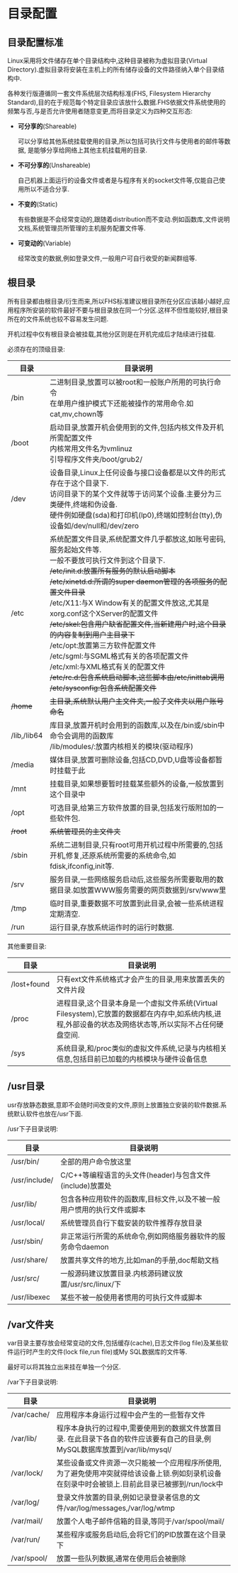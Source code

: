 # 目录配置

## 目录配置标准

Linux采用将文件储存在单个目录结构中,这种目录被称为虚拟目录(Virtual Directory).虚拟目录将安装在主机上的所有储存设备的文件路径纳入单个目录结构中.

各种发行版遵循同一套文件系统层次结构标准(FHS, Filesystem Hierarchy Standard),目的在于规范每个特定目录应该放什么数据.FHS依据文件系统使用的频繁与否,与是否允许使用者随意变更,而将目录定义为四种交互形态:

- **可分享的**(Shareable)

  可以分享给其他系统挂载使用的目录,所以包括可执行文件与使用者的邮件等数据, 是能够分享给网络上其他主机挂载用的目录.

- **不可分享的**(Unshareable)

  自己机器上面运行的设备文件或者是与程序有关的socket文件等,仅能自己使用所以不适合分享.

- **不变的**(Static)

  有些数据是不会经常变动的,跟随着distribution而不变动.例如函数库,文件说明文档,系统管理员所管理的主机服务配置文件等.

- **可变动的**(Variable)

  经常改变的数据,例如登录文件,一般用户可自行收受的新闻群组等.

  

## 根目录

所有目录都由根目录/衍生而来,所以FHS标准建议根目录所在分区应该越小越好,应用程序所安装的软件最好不要与根目录放在同一个分区.这样不但性能较好,根目录所在的文件系统也较不容易发生问题.

开机过程中仅有根目录会被挂载,其他分区则是在开机完成后才陆续进行挂载.

必须存在的顶级目录:

| **目录**    | **目录说明**                                                 |
| ----------- | ------------------------------------------------------------ |
| /bin        | 二进制目录,放置可以被root和一般账户所用的可执行命令<br />在单用户维护模式下还能被操作的常用命令.如cat,mv,chown等 |
| /boot       | 启动目录,放置开机会使用到的文件,包括内核文件及开机所需配置文件<br />内核常用文件名为vmlinuz<br />引导程序文件夹/boot/grub2/ |
| /dev        | 设备目录,Linux上任何设备与接口设备都是以文件的形式存在于这个目录下.<br />访问目录下的某个文件就等于访问某个设备.主要分为三类硬件,终端和伪设备.<br />硬件例如硬盘(sda)和打印机(lp0),终端如控制台(tty),伪设备如/dev/null和/dev/zero |
| /etc        | 系统配置文件目录,系统配置文件几乎都放这,如账号密码,服务起始文件等.<br />一般不要放可执行文件到这个目录下.     <br />~~/etc/init.d:放置所有服务的默认启动脚本~~  <br />~~/etc/xinetd.d:所谓的super daemon管理的各项服务的配置文件目录~~  <br />/etc/X11:与X Window有关的配置文件放这,尤其是xorg.conf这个XServer的配置文件  <br />~~/etc/skel:包含用户缺省配置文件,当新建用户时,这个目录的内容复制到用户主目录下~~<br />/etc/opt:放置第三方软件配置文件<br />/etc/sgml:与SGML格式有关的各项配置文件  <br />/etc/xml:与XML格式有关的配置文件  <br />~~/etc/rc.d:包含系统启动脚本,这些脚本由/etc/inittab调用~~  <br />~~/etc/sysconfig:包含系统配置文件~~ |
| ~~/home~~   | ~~主目录,系统默认用户主文件夹,一般子文件夹以用户账号命名~~   |
| /lib,/lib64 | 库目录,放置开机时会用到的函数库,以及在/bin或/sbin中命令会调用的函数库<br />/lib/modules/:放置内核相关的模块(驱动程序) |
| /media      | 媒体目录,放置可删除设备,包括CD,DVD,U盘等设备都暂时挂载于此   |
| /mnt        | 挂载目录,如果想要暂时挂载某些额外的设备,一般放置到这个目录中 |
| /opt        | 可选目录,给第三方软件放置的目录,包括发行版附加的一些软件包.  |
| ~~/root~~   | ~~系统管理员的主文件夹~~                                     |
| /sbin       | 系统二进制目录,只有root可用开机过程中所需要的,包括开机,修复,还原系统所需要的系统命令,如fdisk,ifconfig,init等. |
| /srv        | 服务目录,一些网络服务启动后,这些服务所需要取用的数据目录.如放置WWW服务需要的网页数据到/srv/www里 |
| /tmp        | 临时目录,重要数据不可放置到此目录,会被一些系统进程定期清空.  |
| /run        | 运行目录,存放系统运作时的运行时数据.                         |

其他重要目录:

| **目录**    | **目录说明**                                                 |
| ----------- | ------------------------------------------------------------ |
| /lost+found | 只有ext文件系统格式才会产生的目录,用来放置丢失的文件片段     |
| /proc       | 进程目录,这个目录本身是一个虚拟文件系统(Virtual  Filesystem),它放置的数据都在内存中,如系统内核,进程,外部设备的状态及网络状态等,所以实际不占任何硬盘空间. |
| /sys        | 系统目录,和/proc类似的虚拟文件系统,记录与内核相关信息,包括目前已加载的内核模块与硬件设备信息 |



## /usr目录

usr存放静态数据,意即不会随时间改变的文件,原则上放置独立安装的软件数据.系统默认软件也放在/usr下面.

/usr下子目录说明:

| **目录**      | **目录说明**                                                 |
| ------------- | ------------------------------------------------------------ |
| /usr/bin/     | 全部的用户命令放这里                                         |
| /usr/include/ | C/C++等编程语言的头文件(header)与包含文件(include)放置处     |
| /usr/lib/     | 包含各种应用软件的函数库,目标文件,以及不被一般用户惯用的执行文件或脚本 |
| /usr/local/   | 系统管理员自行下载安装的软件推荐存放目录                     |
| /usr/sbin/    | 非正常运行所需的系统命令,例如网络服务器软件的服务命令daemon  |
| /usr/share/   | 放置共享文件的地方,比如man的手册,doc帮助文档                 |
| /usr/src/     | 一般源码建议放置目录.内核源码建议放置/usr/src/linux/下       |
| /usr/libexec  | 某些不被一般使用者惯用的可执行文件或脚本                     |



## /var文件夹

var目录主要存放会经常变动的文件,包括缓存(cache),日志文件(log file)及某些软件运行时产生的文件(lock file,run file)或My SQL数据库的文件等.

最好可以将其独立出来挂在单独一个分区.

/var下子目录说明:

| **目录**    | **目录说明**                                                 |
| ----------- | ------------------------------------------------------------ |
| /var/cache/ | 应用程序本身运行过程中会产生的一些暂存文件                   |
| /var/lib/   | 程序本身执行的过程中,需要使用到的数据文件放置目录.  在此目录下各自的软件应该要有自己的目录,例MySQL数据库放置到/var/lib/mysql/ |
| /var/lock/  | 某些设备或文件资源一次只能被一个应用程序所使用,为了避免使用冲突就得给该设备上锁.例如刻录机设备在刻录中时会被锁上.目前此目录已被挪到/run/lock中 |
| /var/log/   | 登录文件放置的目录,例如记录登录者信息的文件/var/log/messages,/var/log/wtmp |
| /var/mail/  | 放置个人电子邮件信箱的目录,等同于/var/spool/mail/            |
| /var/run/   | 某些程序或服务启动后,会将它们的PID放置在这个目录下           |
| /var/spool/ | 放置一些队列数据,通常在使用后会被删除                        |



 

 

